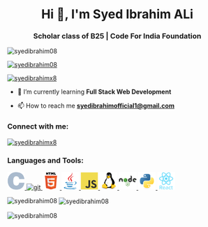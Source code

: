 <h1 align="center">Hi 👋, I'm Syed Ibrahim ALi</h1>
<h3 align="center">Scholar class of B25 | Code For India Foundation</h3>

<p align="left"> <img src="https://komarev.com/ghpvc/?username=syedibrahim08&label=Profile%20views&color=0e75b6&style=flat" alt="syedibrahim08" /> </p>

<p align="left"> <a href="https://github.com/ryo-ma/github-profile-trophy"><img src="https://github-profile-trophy.vercel.app/?username=syedibrahim08" alt="syedibrahim08" /></a> </p>

<p align="left"> <a href="https://twitter.com/syedibrahimx8" target="blank"><img src="https://img.shields.io/twitter/follow/syedibrahimx8?logo=twitter&style=for-the-badge" alt="syedibrahimx8" /></a> </p>

- 🌱 I’m currently learning **Full Stack Web Development**

- 📫 How to reach me **syedibrahimofficial1@gmail.com**

<h3 align="left">Connect with me:</h3>
<p align="left">
<a href="https://twitter.com/syedibrahimx8" target="blank"><img align="center" src="https://raw.githubusercontent.com/rahuldkjain/github-profile-readme-generator/master/src/images/icons/Social/twitter.svg" alt="syedibrahimx8" height="30" width="40" /></a>
</p>

<h3 align="left">Languages and Tools:</h3>
<p align="left"> <a href="https://www.cprogramming.com/" target="_blank" rel="noreferrer"> <img src="https://raw.githubusercontent.com/devicons/devicon/master/icons/c/c-original.svg" alt="c" width="40" height="40"/> </a> <a href="https://git-scm.com/" target="_blank" rel="noreferrer"> <img src="https://www.vectorlogo.zone/logos/git-scm/git-scm-icon.svg" alt="git" width="40" height="40"/> </a> <a href="https://www.w3.org/html/" target="_blank" rel="noreferrer"> <img src="https://raw.githubusercontent.com/devicons/devicon/master/icons/html5/html5-original-wordmark.svg" alt="html5" width="40" height="40"/> </a> <a href="https://www.java.com" target="_blank" rel="noreferrer"> <img src="https://raw.githubusercontent.com/devicons/devicon/master/icons/java/java-original.svg" alt="java" width="40" height="40"/> </a> <a href="https://developer.mozilla.org/en-US/docs/Web/JavaScript" target="_blank" rel="noreferrer"> <img src="https://raw.githubusercontent.com/devicons/devicon/master/icons/javascript/javascript-original.svg" alt="javascript" width="40" height="40"/> </a> <a href="https://www.linux.org/" target="_blank" rel="noreferrer"> <img src="https://raw.githubusercontent.com/devicons/devicon/master/icons/linux/linux-original.svg" alt="linux" width="40" height="40"/> </a> <a href="https://nodejs.org" target="_blank" rel="noreferrer"> <img src="https://raw.githubusercontent.com/devicons/devicon/master/icons/nodejs/nodejs-original-wordmark.svg" alt="nodejs" width="40" height="40"/> </a> <a href="https://www.python.org" target="_blank" rel="noreferrer"> <img src="https://raw.githubusercontent.com/devicons/devicon/master/icons/python/python-original.svg" alt="python" width="40" height="40"/> </a> <a href="https://reactjs.org/" target="_blank" rel="noreferrer"> <img src="https://raw.githubusercontent.com/devicons/devicon/master/icons/react/react-original-wordmark.svg" alt="react" width="40" height="40"/> </a> </p>

<p><img align="left" src="https://github-readme-stats.vercel.app/api/top-langs?username=syedibrahim08&show_icons=true&locale=en&layout=compact" alt="syedibrahim08" /></p>

<p>&nbsp;<img align="center" src="https://github-readme-stats.vercel.app/api?username=syedibrahim08&show_icons=true&locale=en" alt="syedibrahim08" /></p>

<p><img align="center" src="https://github-readme-streak-stats.herokuapp.com/?user=syedibrahim08&" alt="syedibrahim08" /></p>


